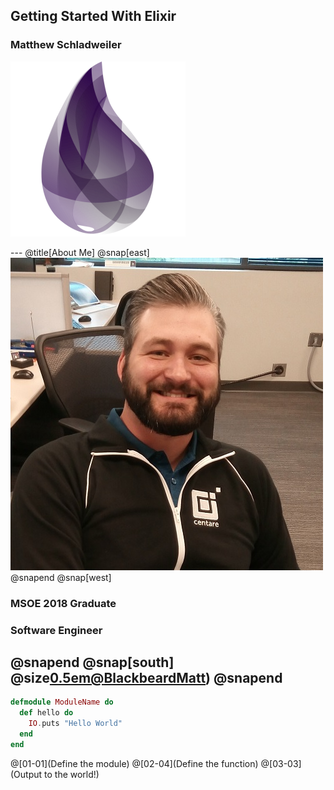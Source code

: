 ## Getting Started With Elixir
### Matthew Schladweiler
![Logo](assets/img/elixir_logo.png)

--- @title[About Me]
@snap[east]
![ProfilePic](assets/img/me.jpg)
@snapend
@snap[west]
### MSOE 2018 Graduate
### Software Engineer
@snapend
@snap[south] @size[0.5em](@fagithub)[@BlackbeardMatt](https://github.com/BlackbeardMatt)) @snapend
---
```elixir
defmodule ModuleName do
  def hello do
    IO.puts "Hello World"
  end
end
```
@[01-01](Define the module)
@[02-04](Define the function)
@[03-03](Output to the world!)
